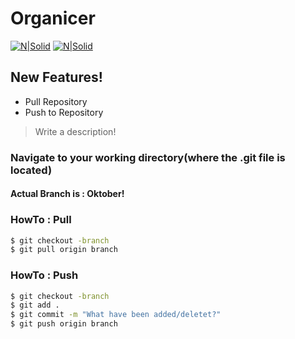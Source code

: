 # Organicer


[![N|Solid](http://www.androidpolice.com/wp-content/uploads/2014/03/nexusae0_PoweredbyAndroid-Thumb.png)](https://nodesource.com/products/nsolid) 
[![N|Solid](http://tekeye.uk/programming/images/java_powered.png)](https://nodesource.com/products/nsolid)

## New Features!

  - Pull Repository
  - Push to Repository
  
> Write a description!


### Navigate to your working directory(where the .git file is located)
#### Actual Branch is : Oktober!

### HowTo : Pull

```sh
$ git checkout -branch
$ git pull origin branch
```

### HowTo : Push

```sh
$ git checkout -branch
$ git add .
$ git commit -m "What have been added/deletet?"
$ git push origin branch
```


